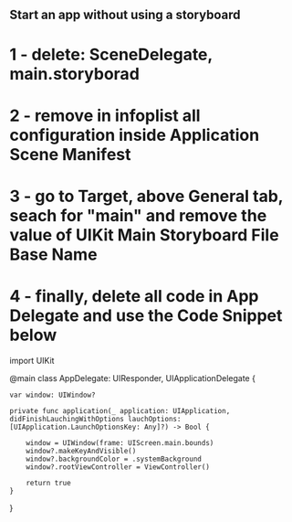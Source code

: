 ## Start an app without using a storyboard
# 1 - delete: SceneDelegate, main.storyborad
# 2 - remove in infoplist all configuration inside Application Scene Manifest
# 3 - go to Target, above General tab, seach for "main" and remove the value of UIKit Main Storyboard File Base Name
# 4 - finally, delete all code in App Delegate and use the Code Snippet below

import UIKit

@main
class AppDelegate: UIResponder, UIApplicationDelegate {

    var window: UIWindow?
    
    private func application(_ application: UIApplication, didFinishLauchingWithOptions lauchOptions: [UIApplication.LaunchOptionsKey: Any]?) -> Bool {
        
        window = UIWindow(frame: UIScreen.main.bounds)
        window?.makeKeyAndVisible()
        window?.backgroundColor = .systemBackground
        window?.rootViewController = ViewController()
        
        return true
    }
}